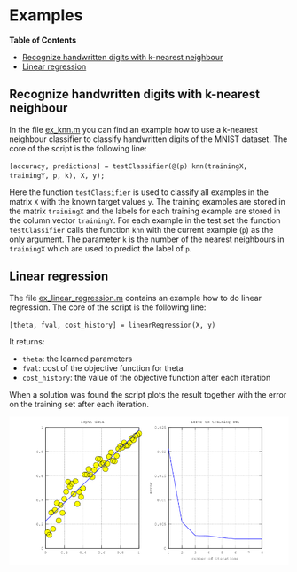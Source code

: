 # Examples

**Table of Contents**

- [Recognize handwritten digits with k-nearest neighbour](#recognize-handwritten-digits-with-k-nearest-heighbour)
- [Linear regression](#linear-regression)

## Recognize handwritten digits with k-nearest neighbour

In the file [ex_knn.m](ex_knn.m) you can find an example how to use a k-nearest neighbour classifier to classify handwritten digits of the MNIST dataset. The core of the script is the following line:

`[accuracy, predictions] = testClassifier(@(p) knn(trainingX, trainingY, p, k), X, y);`

Here the function `testClassifier` is used to classify all examples in the matrix `X` with the known target values `y`. The training examples are stored in the matrix `trainingX` and the labels for each training example are stored in the column vector `trainingY`. For each example in the test set the function `testClassifier` calls the function `knn` with the current example (`p`) as the only argument. The parameter `k` is the number of the nearest neighbours in `trainingX` which are used to predict the label of `p`.

## Linear regression

The file [ex_linear_regression.m](ex_linear_regression.m) contains an example how to do linear regression. The core of the script is the following line:

`[theta, fval, cost_history] = linearRegression(X, y)`

It returns:

* `theta`: the learned parameters
* `fval`: cost of the objective function for theta
* `cost_history`: the value of the objective function after each iteration

When a solution was found the script plots the result together with the error on the training set after each iteration.

![linear regression](ex_linear_regression.png)

